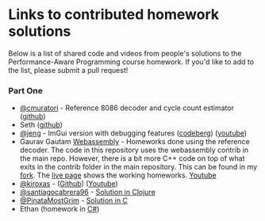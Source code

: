 # Links to contributed homework solutions

Below is a list of shared code and videos from people's solutions to the Performance-Aware Programming course homework. If you'd like to add to the list, please submit a pull request!

### Part One

* [@cmuratori](https://github.com/cmuratori) - Reference 8086 decoder and cycle count estimator ([github](https://github.com/cmuratori/computer_enhance/tree/main/perfaware/sim86))
* Seth ([github](https://github.com/SethArchambault/Performance-Aware-Programming))
* [@jeng](https://github.com/jeng) - ImGui version with debugging features ([codeberg](https://codeberg.org/jeng/Sim8088)) ([youtube](https://youtu.be/KOn6WozGtVk))
* Gaurav Gautam [Webassembly](https://github.com/gautam1168/gautam1168.github.io/tree/main/Part10-8086) - Homeworks done using the reference decoder. The code in this repository uses the webassembly contrib in the main repo. However, there is a bit more C++ code on top of what exits in the contrib folder in the main repository. This can be found in my [fork](https://github.com/gautam1168/computer_enhance/tree/simulatorbuild). The [live page](https://gautam1168.github.io/Part10-8086/index.html) shows the working homeworks. [Youtube](https://www.youtube.com/watch?v=Agh9Hyh3_uA)
* [@kiroxas](https://github.com/kiroxas) - ([Github](https://github.com/kiroxas/ComputerEnhance/tree/main)) ([Youtube](https://youtu.be/-OW_lgkXy2k))
* [@santiagocabrera96](https://github.com/santiagocabrera96) - [Solution in Clojure](https://github.com/santiagocabrera96/computer-enhance)
* [@PinataMostGrim](https://github.com/PinataMostGrim) - [Solution in C](https://github.com/PinataMostGrim/perfaware)
* Ethan (homework in [C#](https://github.com/ethanfischer/computer_enhance))
